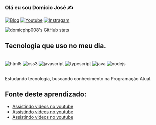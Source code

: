 
### Olá eu sou Domicio José ✍️

[![Blog](https://img.shields.io/website?label=SujeitoProgramador.com&style=for-the-badge&url=https://sujeitoprogramador.com/)](https://sujeitoprogramador.com)
[![Youtube](https://img.shields.io/badge/YouTube-FF0000?style=for-the-badge&logo=youtube&logoColor=white)](https://youtube.com/c/sujeitoprogramador)
[![Instragam](https://img.shields.io/badge/Instagram-E4405F?style=for-the-badge&logo=instagram&logoColor=white)](https:/instagram.com/sujeitoprogramador)


![domicphp008's GitHub stats](https://github-readme-stats.vercel.app/api?username=domicphp008&show_icons=true&theme=dracula)

## Tecnologia que uso no meu dia.

<div style="display: inline_block"><br/>
    <img align="center" alt="html5" src="https://img.shields.io/badge/HTML5-E34F26?style=for-the-badge&logo=html5&logoColor=white"/>
    <img align="center" alt="css3" src="https://img.shields.io/badge/CSS3-1572B6?style=for-the-badge&logo=css3&logoColor=white"/>
    <img align="center" alt="javascript" src="https://img.shields.io/badge/JavaScript-F7DF1E?style=for-the-badge&logo=javascript&logoColor=black"/>
    <img align="center" alt="typescript" src="https://img.shields.io/badge/TypeScript-007ACC?style=for-the-badge&logo=typescript&logoColor=white"/>
    <img align="center" alt="java" src="https://img.shields.io/badge/Java-ED8B00?style=for-the-badge&logo=openjdk&logoColor=white"/>
    <img align="center" alt="nodejs" src="https://img.shields.io/badge/Node.js-43853D?style=for-the-badge&logo=node.js&logoColor=white"/>
</div><br>

Estudando tecnologia, buscando conhecimento na Programação Atual. 

## Fonte deste aprendizado:
- [Assistindo videos no youtube](https://www.youtube.com/watch?v=cRoBt6AZgjc)<br/>
- [Assistindo videos no youtube](https://dev.to/envoy_/150-badges-for-github-pnk)<br/>
- [Assistindo videos no youtube](https://emojipedia.org/search?q=hand)<br/>
